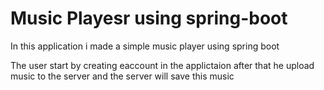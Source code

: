 # Music Playesr using spring-boot
In this application i made a simple music player using spring boot

The user start by creating eaccount in the applictaion after that he upload music to the server and the server will save this music
